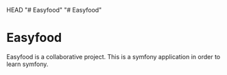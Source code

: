  HEAD
"# Easyfood" 
"# Easyfood" 

# Easyfood
Easyfood is a collaborative project. This is a symfony application in order to learn symfony.
